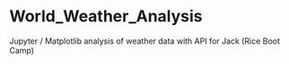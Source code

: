 # World_Weather_Analysis
Jupyter / Matplotlib analysis of weather data with API for Jack (Rice Boot Camp)
